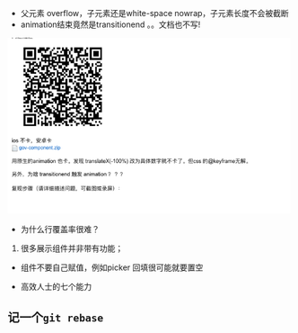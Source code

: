 - 父元素 overflow，子元素还是white-space nowrap，子元素长度不会被截断
- animation结束竟然是transitionend 。。文档也不写!

![](2019-11-24-02-45-25.png)

- 为什么行覆盖率很难？
1. 很多展示组件并非带有功能；

- 组件不要自己赋值，例如picker 回填很可能就要置空

- 高效人士的七个能力

## 记一个`git rebase`